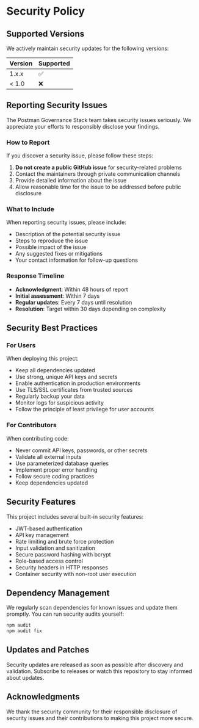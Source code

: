# Security Policy

## Supported Versions

We actively maintain security updates for the following versions:

| Version | Supported          |
| ------- | ------------------ |
| 1.x.x   | :white_check_mark: |
| < 1.0   | :x:                |

## Reporting Security Issues

The Postman Governance Stack team takes security issues seriously. We appreciate your efforts to responsibly disclose your findings.

### How to Report

If you discover a security issue, please follow these steps:

1. **Do not create a public GitHub issue** for security-related problems
2. Contact the maintainers through private communication channels
3. Provide detailed information about the issue
4. Allow reasonable time for the issue to be addressed before public disclosure

### What to Include

When reporting security issues, please include:

- Description of the potential security issue
- Steps to reproduce the issue
- Possible impact of the issue
- Any suggested fixes or mitigations
- Your contact information for follow-up questions

### Response Timeline

- **Acknowledgment**: Within 48 hours of report
- **Initial assessment**: Within 7 days
- **Regular updates**: Every 7 days until resolution
- **Resolution**: Target within 30 days depending on complexity

## Security Best Practices

### For Users

When deploying this project:

- Keep all dependencies updated
- Use strong, unique API keys and secrets
- Enable authentication in production environments
- Use TLS/SSL certificates from trusted sources
- Regularly backup your data
- Monitor logs for suspicious activity
- Follow the principle of least privilege for user accounts

### For Contributors

When contributing code:

- Never commit API keys, passwords, or other secrets
- Validate all external inputs
- Use parameterized database queries
- Implement proper error handling
- Follow secure coding practices
- Keep dependencies updated

## Security Features

This project includes several built-in security features:

- JWT-based authentication
- API key management
- Rate limiting and brute force protection
- Input validation and sanitization
- Secure password hashing with bcrypt
- Role-based access control
- Security headers in HTTP responses
- Container security with non-root user execution

## Dependency Management

We regularly scan dependencies for known issues and update them promptly. You can run security audits yourself:

```bash
npm audit
npm audit fix
```

## Updates and Patches

Security updates are released as soon as possible after discovery and validation. Subscribe to releases or watch this repository to stay informed about updates.

## Acknowledgments

We thank the security community for their responsible disclosure of security issues and their contributions to making this project more secure.